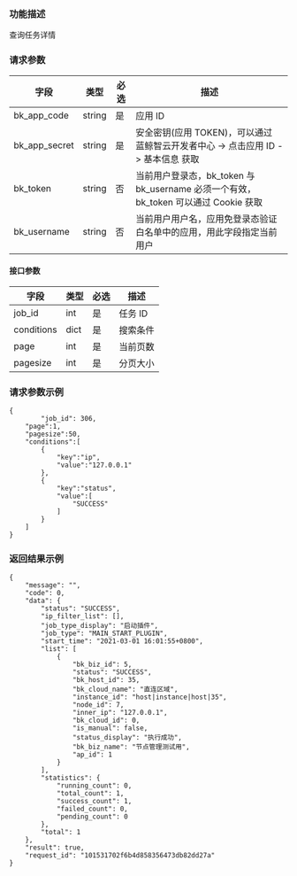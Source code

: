 ### 功能描述

查询任务详情

### 请求参数

| 字段 | 类型 | 必选 |  描述 |
|-----------|------------|--------|------------|
| bk_app_code  |  string    | 是 | 应用 ID     |
| bk_app_secret|  string    | 是 | 安全密钥(应用 TOKEN)，可以通过 蓝鲸智云开发者中心 -&gt; 点击应用 ID -&gt; 基本信息 获取 |
| bk_token     |  string    | 否 | 当前用户登录态，bk_token 与 bk_username 必须一个有效，bk_token 可以通过 Cookie 获取 |
| bk_username  |  string    | 否 | 当前用户用户名，应用免登录态验证白名单中的应用，用此字段指定当前用户 |

#### 接口参数

| 字段     | 类型       | 必选 |描述                  |
|----------|------------|----------|-----------------------------|
| job_id | int | 是 | 任务 ID |
| conditions | dict | 是 | 搜索条件 |
| page | int | 是 | 当前页数 |
| pagesize | int | 是 | 分页大小 |

### 请求参数示例
```plain
{
		"job_id": 306,
    "page":1,
    "pagesize":50,
    "conditions":[
        {
            "key":"ip",
            "value":"127.0.0.1"
        },
        {
            "key":"status",
            "value":[
                "SUCCESS"
            ]
        }
    ]
}
```

### 返回结果示例
```plain
{
    "message": "",
    "code": 0,
    "data": {
        "status": "SUCCESS",
        "ip_filter_list": [],
        "job_type_display": "启动插件",
        "job_type": "MAIN_START_PLUGIN",
        "start_time": "2021-03-01 16:01:55+0800",
        "list": [
            {
                "bk_biz_id": 5,
                "status": "SUCCESS",
                "bk_host_id": 35,
                "bk_cloud_name": "直连区域",
                "instance_id": "host|instance|host|35",
                "node_id": 7,
                "inner_ip": "127.0.0.1",
                "bk_cloud_id": 0,
                "is_manual": false,
                "status_display": "执行成功",
                "bk_biz_name": "节点管理测试用",
                "ap_id": 1
            }
        ],
        "statistics": {
            "running_count": 0,
            "total_count": 1,
            "success_count": 1,
            "failed_count": 0,
            "pending_count": 0
        },
        "total": 1
    },
    "result": true,
    "request_id": "101531702f6b4d858356473db82dd27a"
}
```
